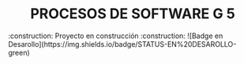 <h1 align="center"> PROCESOS DE SOFTWARE G 5</h1>
:construction: Proyecto en construcción :construction:
![Badge en Desarollo](https://img.shields.io/badge/STATUS-EN%20DESAROLLO-green)
